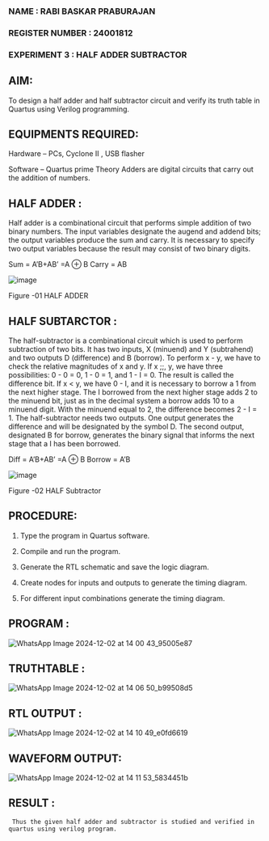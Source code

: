 ### NAME : RABI BASKAR PRABURAJAN
### REGISTER NUMBER : 24001812
### EXPERIMENT 3 : HALF ADDER  SUBTRACTOR


## AIM:

To design a half adder and half subtractor circuit and verify its truth table in Quartus using Verilog programming.

## EQUIPMENTS REQUIRED:

Hardware – PCs, Cyclone II , USB flasher 

Software – Quartus prime Theory Adders are digital circuits that carry out the addition of numbers.

## HALF ADDER :

Half adder is a combinational circuit that performs simple addition of two binary numbers. The input variables designate the augend and addend bits; the output variables produce the sum and carry. It is necessary to specify two output variables because the result may consist of two binary digits.

Sum = A’B+AB’ =A ⊕ B Carry = AB

![image](https://github.com/naavaneetha/HALF_ADDER_SUBTRACTOR/assets/154305477/bd4a0b2c-cdbc-4184-ab08-81578f121e1f)

Figure -01 HALF ADDER

## HALF SUBTARCTOR :

The half-subtractor is a combinational circuit which is used to perform subtraction of two bits. It has two inputs, X (minuend) and Y (subtrahend) and two outputs D (difference) and B (borrow). To perform x - y, we have to check the relative magnitudes of x and y. If x ;;, y, we have three possibilities: 0 - 0 = 0, 1 - 0 = 1, and 1 - I = 0. The result is called the difference bit. If x < y, we have 0 - I, and it is necessary to borrow a 1 from the next higher stage. The I borrowed from the next higher stage adds 2 to the minuend bit, just as in the decimal system a borrow adds 10 to a minuend digit. With the minuend equal to 2, the difference becomes 2 - I = 1. The half-subtractor needs two outputs. One output generates the difference and will be designated by the symbol D. The second output, designated B for borrow, generates the binary signal that informs the next stage that a I has been borrowed. 

Diff = A’B+AB’ =A ⊕ B
Borrow = A’B

 ![image](https://github.com/naavaneetha/HALF_ADDER_SUBTRACTOR/assets/154305477/d76b099c-513f-4e7c-843a-e2fd028a531a)

Figure -02 HALF Subtractor


## PROCEDURE:

1.	Type the program in Quartus software.

2.	Compile and run the program.

3.	Generate the RTL schematic and save the logic diagram.

4.	Create nodes for inputs and outputs to generate the timing diagram.

5.	For different input combinations generate the timing diagram.


## PROGRAM :
![WhatsApp Image 2024-12-02 at 14 00 43_95005e87](https://github.com/user-attachments/assets/f7652481-3e90-4b68-88bd-dfec319addc5)

## TRUTHTABLE :
![WhatsApp Image 2024-12-02 at 14 06 50_b99508d5](https://github.com/user-attachments/assets/6c96c930-b303-4622-9e0d-71532f6beb95)

## RTL OUTPUT :
![WhatsApp Image 2024-12-02 at 14 10 49_e0fd6619](https://github.com/user-attachments/assets/79d4fb18-2643-43c6-bc6a-59c7e7ca86a8)

## WAVEFORM OUTPUT:
![WhatsApp Image 2024-12-02 at 14 11 53_5834451b](https://github.com/user-attachments/assets/31bf8335-4e00-47e6-af91-4d09178e74ba)

## RESULT :
     Thus the given half adder and subtractor is studied and verified in quartus using verilog program.




